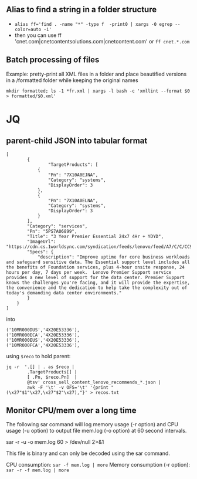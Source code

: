 ## Alias to find a string in a folder structure

* `alias ff='find . -name "*" -type f  -print0 | xargs -0 egrep --color=auto -i'`
* then you can use ff 'cnet.com|cnetcontentsolutions.com|cnetcontent.com'
or `ff cnet.*.com`


## Batch processing of files

Example: pretty-print all XML files in a folder and place beautified versions in a /formatted folder while keeping the original names

```
mkdir formatted; ls -1 *fr.xml | xargs -l bash -c 'xmllint --format $0 > formatted/$0.xml'
```

# JQ


## parent-child JSON into tabular format

```
[
        {
                "TargetProducts": [
            {
                "Pn": "7X10A0EJNA",
                "Category": "systems",
                "DisplayOrder": 3
            },
            {
                "Pn": "7X10A0ELNA",
                "Category": "systems",
                "DisplayOrder": 3
            }
        ],
        "Category": "services",
        "Pn": "5PS7A06899",
        "Title": "3 Year Premier Essential 24x7 4Hr + YDYD",
        "ImageUrl": "https://cdn.cs.1worldsync.com/syndication/feeds/lenovo/feed/A7/C/C/CC9ED56BA873435246383EC0121ACAE7DD989932_ISGPSESSENTIALLOGO_w_400_hero.png",
        "Specs": {
            "description": "Improve uptime for core business workloads and safeguard sensitive data. The Essential support level includes all the benefits of Foundation services, plus 4-hour onsite response, 24 hours per day, 7 days per week.  Lenovo Premier Support service provides a new level of support for the data center. Premier Support knows the challenges you're facing, and it will provide the expertise, the convenience and the dedication to help take the complexity out of today's demanding data center environments."
        }
    }
]
```

into 

```
('10MR000DUS','4X20E53336'),
('10MR000ECA','4X20E53336'),
('10MR000EUS','4X20E53336'),
('10MR000FCA','4X20E53336'),
```

using `$reco` to hold parent:

```
jq -r  '.[] | . as $reco |
        .TargetProducts[] |
        [ .Pn, $reco.Pn]  |
        @tsv' cross_sell_content_lenovo_recommends_*.json |
        awk -F '\t' -v OFS='\t' '{print "(\x27"$1"\x27,\x27"$2"\x27),"}' > recos.txt
```

## Monitor CPU/mem over a long time


The following sar command will log memory usage (-r option) and CPU usage (-u option) to output file mem.log (-o option) at 60 second intervals.

sar -r -u -o mem.log 60 > /dev/null 2>&1

This file is binary and can only be decoded using the sar command.

CPU consumption: `sar -f mem.log | more`
Memory consumption (-r option): `sar -r -f mem.log | more`

